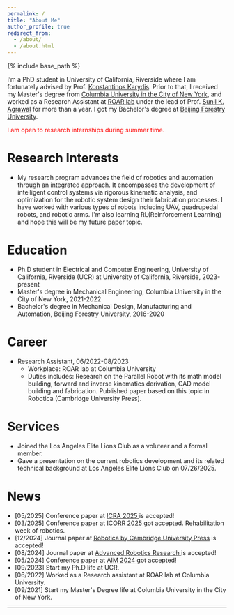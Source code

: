 ```yaml
---
permalink: /
title: "About Me"
author_profile: true
redirect_from: 
  - /about/
  - /about.html
---
```


{% include base_path %}

I’m a PhD student in University of California, Riverside where I am fortunately advised by Prof. [Konstantinos Karydis](https://profiles.ucr.edu/app/home/profile/karydis). Prior to that, I received my Master's degree from [Columbia University in the City of New York](https://www.columbia.edu/), and worked as a Research Assistant at [ROAR lab](https://roar.me.columbia.edu/) under the lead of Prof. [Sunil K. Agrawal](https://roar.me.columbia.edu/people/sunil-k-agrawal) for more than a year. I got my Bachelor's degree at [Beijing Forestry University](http://bjfu.admissions.cn/).

<span style="color:red;">I am open to research internships during summer time.</span>

Research Interests
======
* My research program advances the field of robotics and automation through an integrated approach. It encompasses the development of intelligent control systems via rigorous kinematic analysis, and optimization for the robotic system design their fabrication processes. I have worked with various types of robots including UAV, quadrupedal robots, and robotic arms. I'm also learning RL(Reinforcement Learning) and hope this will be my future paper topic.


<style>
.news-list{max-height:300px;overflow-y:auto;margin:0;padding-left:1.25em;}
.news-list::-webkit-scrollbar{width:8px}
.news-list::-webkit-scrollbar-thumb{background:#bbb;border-radius:4px}
</style>

Education
======
* Ph.D student in Electrical and Computer Engineering, University of California, Riverside (UCR) at University of California, Riverside, 2023-present
* Master's degree in Mechanical Engineering, Columbia University in the City of New York, 2021-2022
* Bachelor's degree in Mechanical Design, Manufacturing and Automation, Beijing Forestry University, 2016-2020


Career
======
* Research Assistant, 06/2022-08/2023
  * Workplace: ROAR lab at Columbia University
  * Duties includes: Research on the Parallel Robot with its math model building, forward and inverse kinematics derivation, CAD model building and fabrication. Published paper based on this topic in Robotica (Cambridge University Press).

Services
=====
- Joined the Los Angeles Elite Lions Club as a voluteer and a formal member.
- Gave a presentation on the current robotics development and its related technical background at Los Angeles Elite Lions Club on 07/26/2025.

News
======

<ul class="news-list">

  <li>[05/2025] Conference paper at <a href="https://arxiv.org/abs/2409.17116"> ICRA 2025 </a> is accepted!</li>

  <li>[03/2025] Conference paper at <a href="https://arxiv.org/abs/2503.11855"> ICORR 2025 </a> got accepted. Rehabilitation week of robotics.</li>

  <li>[12/2024] Journal paper at <a href="https://www.cambridge.org/core/journals/robotica/article/design-of-a-traction-neck-brace-with-two-degreesoffreedom-via-a-novel-architecture-of-a-spatial-parallel-mechanism/70698E6DFEEA8C65EF0E9ACD3187D671"> Robotica by Cambridge University Press</a> is accepted!</li>

  <li>[08/2024] Journal paper at <a href="https://advanced.onlinelibrary.wiley.com/doi/full/10.1002/adrr.202500003"> Advanced Robotics Research </a> is accepted!</li>

  <li>[05/2024] Conference paper at <a href="https://ieeexplore.ieee.org/abstract/document/10637052"> AIM 2024 </a> got accepted!</li> 
  <li>[09/2023] Start my Ph.D life at UCR.</li>
  <li>[06/2022] Worked as a Research assistant at ROAR lab at Columbia University.</li>
  <li>[09/2021] Start my Master's Degree life at Columbia University in the City of New York.</li>
</ul>

---